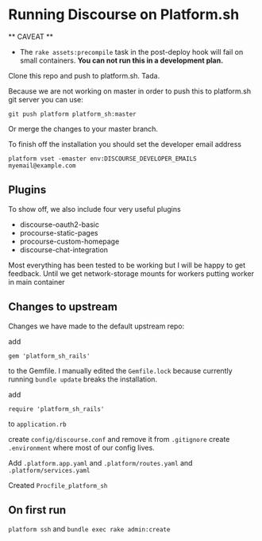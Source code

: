 # Running Discourse on Platform.sh

** CAVEAT **

* The `rake assets:precompile` task in the post-deploy hook will fail on small containers. **You can not run this in a development plan.**

Clone this repo and push to platform.sh. Tada.

Because we are not working on master in order to push this to platform.sh git server you can use:

```git push platform platform_sh:master```

Or merge the changes to your master branch.

To finish off the installation  you should set the developer email address

```
platform vset -emaster env:DISCOURSE_DEVELOPER_EMAILS myemail@example.com
```
## Plugins

To show off, we also include four very useful plugins

* discourse-oauth2-basic
* procourse-static-pages
* procourse-custom-homepage
* discourse-chat-integration


Most everything has been tested to be working but I will be happy to get feedback. Until we get network-storage mounts for workers putting worker in main container

## Changes to upstream
Changes we have made to the default upstream repo:

add 

```
gem 'platform_sh_rails'
```

to the Gemfile. I manually edited the `Gemfile.lock` because currently running `bundle update` breaks the installation.

add 
````
require 'platform_sh_rails'
````
to `application.rb`

create `config/discourse.conf` and remove it from `.gitignore`
create `.environment` where most of our config lives.


Add `.platform.app.yaml` and `.platform/routes.yaml` and  `.platform/services.yaml`

Created `Procfile_platform_sh`

## On first run
`platform ssh` and `bundle exec rake admin:create`
